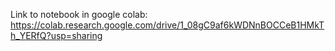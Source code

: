 Link to notebook in google colab:
https://colab.research.google.com/drive/1_08gC9af6kWDNnBOCCeB1HMkTh_YERfQ?usp=sharing